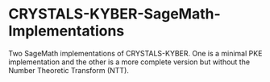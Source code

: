 # CRYSTALS-KYBER-SageMath-Implementations
Two SageMath implementations of CRYSTALS-KYBER. One is a minimal PKE implementation and the other is a more complete version but without the Number Theoretic Transform (NTT).

